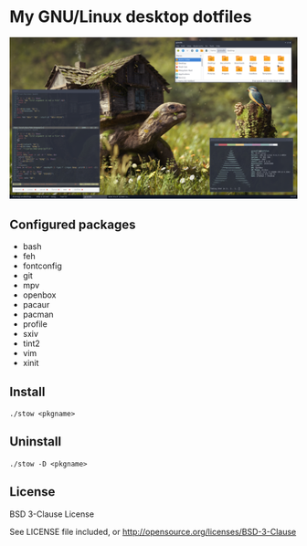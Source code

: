 My GNU/Linux desktop dotfiles
=============================

![Screenshot](screenshot.png)

Configured packages
-------------------

* bash
* feh
* fontconfig
* git
* mpv
* openbox
* pacaur
* pacman
* profile
* sxiv
* tint2
* vim
* xinit

Install
-------

	./stow <pkgname>

Uninstall
---------

	./stow -D <pkgname>

License
-------

BSD 3-Clause License

See LICENSE file included, or http://opensource.org/licenses/BSD-3-Clause
